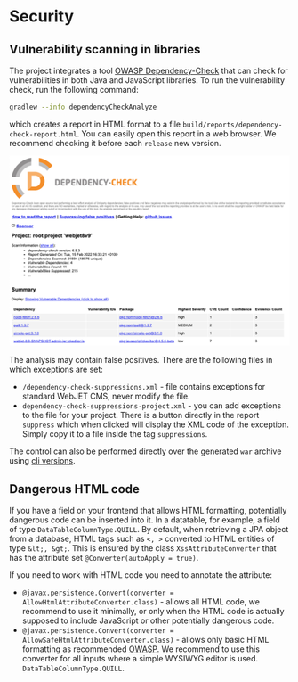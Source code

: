 # Security

## Vulnerability scanning in libraries

The project integrates a tool [OWASP Dependency-Check](https://jeremylong.github.io/DependencyCheck/index.html) that can check for vulnerabilities in both Java and JavaScript libraries. To run the vulnerability check, run the following command:

```sh
gradlew --info dependencyCheckAnalyze
```

which creates a report in HTML format to a file `build/reports/dependency-check-report.html`. You can easily open this report in a web browser. We recommend checking it before each `release` new version.

![](dependency-check.png)

The analysis may contain false positives. There are the following files in which exceptions are set:
- `/dependency-check-suppressions.xml` - file contains exceptions for standard WebJET CMS, never modify the file.
- `dependency-check-suppressions-project.xml` - you can add exceptions to the file for your project. There is a button directly in the report `suppress` which when clicked will display the XML code of the exception. Simply copy it to a file inside the tag `suppressions`.

The control can also be performed directly over the generated `war` archive using [cli versions](../../sysadmin/dependency-check/README.md).

## Dangerous HTML code

If you have a field on your frontend that allows HTML formatting, potentially dangerous code can be inserted into it. In a datatable, for example, a field of type `DataTableColumnType.QUILL`. By default, when retrieving a JPA object from a database, HTML tags such as `<, >` converted to HTML entities of type `&lt;, &gt;`. This is ensured by the class `XssAttributeConverter` that has the attribute set `@Converter(autoApply = true)`.

If you need to work with HTML code you need to annotate the attribute:
- `@javax.persistence.Convert(converter = AllowHtmlAttributeConverter.class)` - allows all HTML code, we recommend to use it minimally, or only when the HTML code is actually supposed to include JavaScript or other potentially dangerous code.
- `@javax.persistence.Convert(converter = AllowSafeHtmlAttributeConverter.class)` - allows only basic HTML formatting as recommended [OWASP](https://owasp.org/www-project-java-html-sanitizer/). We recommend to use this converter for all inputs where a simple WYSIWYG editor is used. `DataTableColumnType.QUILL`.
